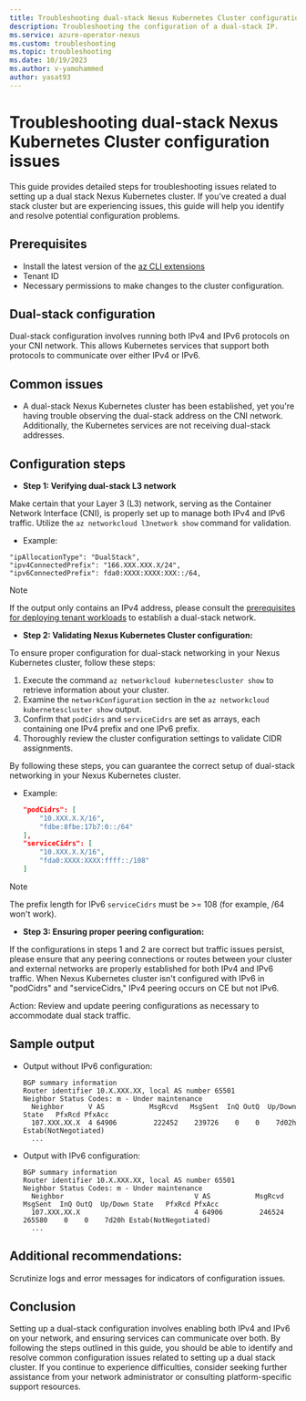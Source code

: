 ```yaml
---
title: Troubleshooting dual-stack Nexus Kubernetes Cluster configuration issues
description: Troubleshooting the configuration of a dual-stack IP.
ms.service: azure-operator-nexus
ms.custom: troubleshooting
ms.topic: troubleshooting
ms.date: 10/19/2023
ms.author: v-yamohammed
author: yasat93
---
```

# Troubleshooting dual-stack Nexus Kubernetes Cluster configuration issues

This guide provides detailed steps for troubleshooting issues related to setting up a dual stack Nexus Kubernetes cluster. If you've created a dual stack cluster but are experiencing issues, this guide will help you identify and resolve potential configuration problems.
   
## Prerequisites

* Install the latest version of the
    [az CLI extensions](./howto-install-cli-extensions.md)
* Tenant ID
* Necessary permissions to make changes to the cluster configuration.

## Dual-stack configuration 

Dual-stack configuration involves running both IPv4 and IPv6 protocols on your CNI network. This allows Kubernetes services that support both protocols to communicate over either IPv4 or IPv6.

## Common issues

   - A dual-stack Nexus Kubernetes cluster has been established, yet you're having trouble observing the dual-stack address on the CNI network. Additionally, the Kubernetes services are not receiving dual-stack addresses.

## Configuration steps

   - **Step 1: Verifying dual-stack L3 network**

  Make certain that your Layer 3 (L3) network, serving as the Container Network Interface (CNI), is properly set up to manage both IPv4 and IPv6 traffic. Utilize the `az networkcloud l3network show` command for validation.
   - Example:

   ```
"ipAllocationType": "DualStack",
  "ipv4ConnectedPrefix": "166.XXX.XXX.X/24",
  "ipv6ConnectedPrefix": fda0:XXXX:XXXX:XXX::/64,
```

> [!NOTE]
> If the output only contains an IPv4 address, please consult the [prerequisites for deploying tenant workloads](./quickstarts-tenant-workload-prerequisites.md) to establish a dual-stack network.

   - **Step 2: Validating Nexus Kubernetes Cluster configuration:**

  To ensure proper configuration for dual-stack networking in your Nexus Kubernetes cluster, follow these steps:
  
  1. Execute the command `az networkcloud kubernetescluster show` to retrieve information about your cluster.
  2. Examine the `networkConfiguration` section in the `az networkcloud kubernetescluster show` output.
  3. Confirm that `podCidrs` and `serviceCidrs` are set as arrays, each containing one IPv4 prefix and one IPv6 prefix.
  4. Thoroughly review the cluster configuration settings to validate CIDR assignments.
  
  By following these steps, you can guarantee the correct setup of dual-stack networking in your Nexus Kubernetes cluster.

   - Example:
     
     ```json
     "podCidrs": [
         "10.XXX.X.X/16",
         "fdbe:8fbe:17b7:0::/64"
     ],
     "serviceCidrs": [
         "10.XXX.X.X/16",
         "fda0:XXXX:XXXX:ffff::/108"
     ]
     ```

> [!NOTE]
> The prefix length for IPv6 `serviceCidrs` must be >= 108 (for example, /64 won't work).
   
   - **Step 3: Ensuring proper peering configuration:**

If the configurations in steps 1 and 2 are correct but traffic issues persist, please ensure that any peering connections or routes between your cluster and external networks are properly established for both IPv4 and IPv6 traffic. When Nexus Kubernetes cluster isn't configured with IPv6 in "podCidrs" and "serviceCidrs," IPv4 peering occurs on CE but not IPv6.

   Action: Review and update peering configurations as necessary to accommodate dual stack traffic.

## Sample output

   - Output without IPv6 configuration:

     ```plaintext
     BGP summary information 
     Router identifier 10.X.XXX.XX, local AS number 65501
     Neighbor Status Codes: m - Under maintenance
       Neighbor      V AS           MsgRcvd   MsgSent  InQ OutQ  Up/Down State   PfxRcd PfxAcc
       107.XXX.XX.X  4 64906         222452    239726    0    0    7d02h Estab(NotNegotiated)
       ...
     ```

   - Output with IPv6 configuration:

     ```plaintext
     BGP summary information
     Router identifier 10.X.XXX.XX, local AS number 65501
     Neighbor Status Codes: m - Under maintenance
       Neighbor                                V AS           MsgRcvd   MsgSent  InQ OutQ  Up/Down State   PfxRcd PfxAcc
       107.XXX.XX.X                            4 64906         246524    265580    0    0    7d20h Estab(NotNegotiated)
       ...
     ```

##  Additional recommendations:

Scrutinize logs and error messages for indicators of configuration issues.

## Conclusion
Setting up a dual-stack configuration involves enabling both IPv4 and IPv6 on your network, and ensuring services can communicate over both. By following the steps outlined in this guide, you should be able to identify and resolve common configuration issues related to setting up a dual stack cluster. If you continue to experience difficulties, consider seeking further assistance from your network administrator or consulting platform-specific support resources.
